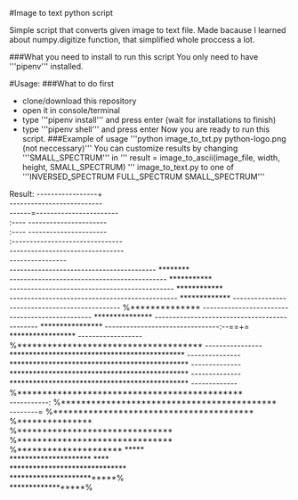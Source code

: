 #Image to text python script

Simple script that converts given image to text file.
Made bacause I learned about numpy.digitize function, that simplified whole proccess a lot.

###What you need to install to run this script
You only need to have '''pipenv''' installed.

#Usage:
###What to do first
- clone/download this repository
- open it in console/terminal
- type '''pipenv install''' and press enter (wait for installations to finish)
- type '''pipenv shell''' and press enter
Now you are ready to run this script.
###Example of usage
'''python image_to_txt.py python-logo.png <width> <height> (not neccessary)'''
You can customize results by changing '''SMALL_SPECTRUM''' in 
'''
result = image_to_ascii(image_file, width, height, SMALL_SPECTRUM)
''' image_to_text.py to one of '''INVERSED_SPECTRUM FULL_SPECTRUM SMALL_SPECTRUM'''

Result:
                       -----------------+                       
                   --------------------------                   
                 ------=-----------------------                 
                :----     ----------------------                
                :----     ----------------------                
                :-------------------------------                
                --------------------------------                
                                ----------------                
       -----------------------------------------  ********      
    --------------------------------------------  ***********   
  ----------------------------------------------  ************  
 -----------------------------------------------  ************* 
 ----------------------------------------------  %**************
-----------------------------------------------  ***************
---------------------------------------------   ****************
--------------------------------:--==+=        *****************
------------------        %*************************************
----------------   *********************************************
---------------   **********************************************
 --------------  ********************************************** 
 --------------  ********************************************** 
  ------------- %*********************************************  
   -----------: %*******************************************    
      --------= %****************************************       
                %***************                                
                %*******************************                
                %*******************************                
                %*********************     *****                
                 *********************      ****                
                 ******************************                 
                   **************************%                  
                       ******************%                      
